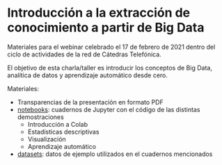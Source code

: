 # Introducción a la extracción de conocimiento a partir de Big Data

Materiales para el webinar celebrado el 17 de febrero de 2021 dentro del ciclo de actividades de la red de Cátedras Telefónica.

El objetivo de esta charla/taller es introducir los conceptos de Big Data, analítica de datos y aprendizaje automático desde cero.

Materiales:
* Transparencias de la presentación en formato PDF
* [notebooks](https://github.com/d-tomas/workshops/blob/main/20210217/notebooks/): cuadernos de Jupyter con el código de las distintas demostraciones
  * Introducción a Colab
  * Estadísticas descriptivas
  * Visualización
  * Aprendizaje automático
* [datasets](https://github.com/d-tomas/workshops/blob/main/20210217/datasets/): datos de ejemplo utilizados en el cuadernos mencionados

